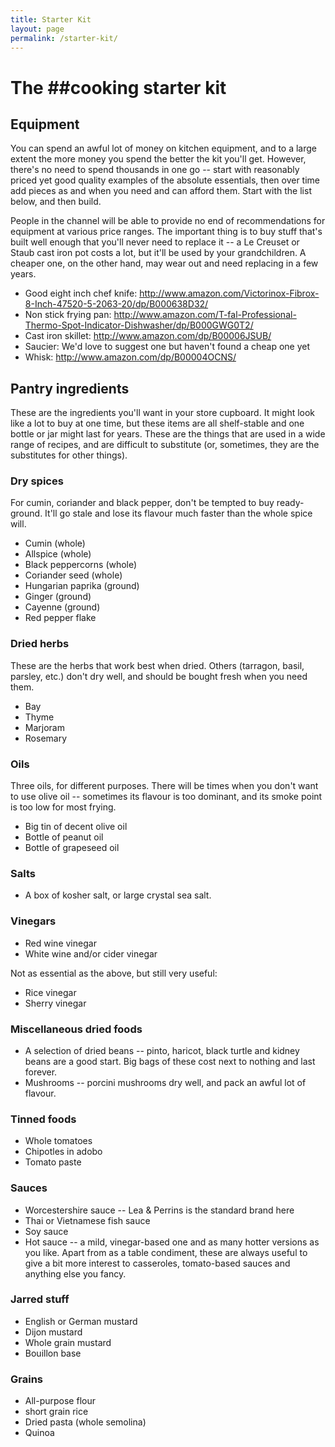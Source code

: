 ```yaml
---
title: Starter Kit
layout: page
permalink: /starter-kit/
---
```

# The ##cooking starter kit


## Equipment

You can spend an awful lot of money on kitchen equipment, and to a large extent
the more money you spend the better the kit you'll get. However, there's no need
to spend thousands in one go -- start with reasonably priced yet good quality
examples of the absolute essentials, then over time add pieces as and when you
need and can afford them. Start with the list below, and then build.

People in the channel will be able to provide no end of recommendations for
equipment at various price ranges. The important thing is to buy stuff that's
built well enough that you'll never need to replace it -- a Le Creuset or Staub
cast iron pot costs a lot, but it'll be used by your grandchildren. A cheaper
one, on the other hand, may wear out and need replacing in a few years.

 * Good eight inch chef knife: http://www.amazon.com/Victorinox-Fibrox-8-Inch-47520-5-2063-20/dp/B000638D32/
 * Non stick frying pan: http://www.amazon.com/T-fal-Professional-Thermo-Spot-Indicator-Dishwasher/dp/B000GWG0T2/
 * Cast iron skillet: http://www.amazon.com/dp/B00006JSUB/
 * Saucier:  We'd love to suggest one but haven't found a cheap one yet
 * Whisk: http://www.amazon.com/dp/B00004OCNS/


## Pantry ingredients

These are the ingredients you'll want in your store cupboard. It might look like
a lot to buy at one time, but these items are all shelf-stable and one bottle or
jar might last for years. These are the things that are used in a wide range of
recipes, and are difficult to substitute (or, sometimes, they are the
substitutes for other things).

### Dry spices

For cumin, coriander and black pepper, don't be tempted to buy ready-ground.
It'll go stale and lose its flavour much faster than the whole spice will.

 * Cumin (whole)
 * Allspice (whole)
 * Black peppercorns (whole)
 * Coriander seed (whole)
 * Hungarian paprika (ground)
 * Ginger (ground)
 * Cayenne (ground)
 * Red pepper flake

### Dried herbs

These are the herbs that work best when dried. Others (tarragon, basil, parsley,
etc.) don't dry well, and should be bought fresh when you need them.

 * Bay
 * Thyme
 * Marjoram
 * Rosemary

### Oils

Three oils, for different purposes. There will be times when you don't want to
use olive oil -- sometimes its flavour is too dominant, and its smoke point is
too low for most frying.

 * Big tin of decent olive oil
 * Bottle of peanut oil
 * Bottle of grapeseed oil

### Salts

 * A box of kosher salt, or large crystal sea salt.

### Vinegars

 * Red wine vinegar
 * White wine and/or cider vinegar

Not as essential as the above, but still very useful:
 * Rice vinegar
 * Sherry vinegar


### Miscellaneous dried foods

 * A selection of dried beans -- pinto, haricot, black turtle and kidney beans
   are a good start. Big bags of these cost next to nothing and last forever.
 * Mushrooms -- porcini mushrooms dry well, and pack an awful lot of flavour.

### Tinned foods

 * Whole tomatoes
 * Chipotles in adobo
 * Tomato paste

### Sauces

 * Worcestershire sauce -- Lea & Perrins is the standard brand here
 * Thai or Vietnamese fish sauce
 * Soy sauce
 * Hot sauce -- a mild, vinegar-based one and as many hotter versions as you
   like. Apart from as a table condiment, these are always useful to give a bit
   more interest to casseroles, tomato-based sauces and anything else you fancy.

### Jarred stuff
 * English or German mustard
 * Dijon mustard
 * Whole grain mustard
 * Bouillon base
 
### Grains
 * All-purpose flour
 * short grain rice
 * Dried pasta (whole semolina)
 * Quinoa

